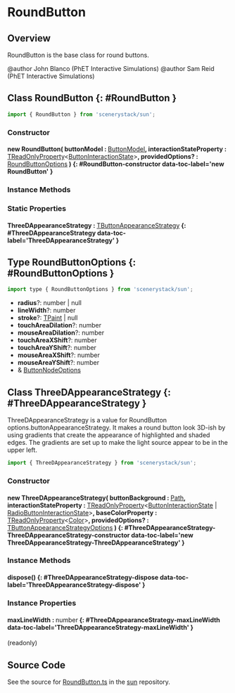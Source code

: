 # RoundButton

## Overview

RoundButton is the base class for round buttons.

@author John Blanco (PhET Interactive Simulations)
@author Sam Reid (PhET Interactive Simulations)

## Class RoundButton {: #RoundButton }


```js
import { RoundButton } from 'scenerystack/sun';
```
### Constructor

#### new RoundButton( buttonModel : <span style="font-weight: 400;">[ButtonModel](../sun/ButtonModel.md)</span>, interactionStateProperty : <span style="font-weight: 400;">[TReadOnlyProperty](../axon/TReadOnlyProperty.md)&lt;[ButtonInteractionState](../sun/ButtonInteractionState.md)&gt;</span>, providedOptions? : <span style="font-weight: 400;">[RoundButtonOptions](../sun/RoundButton.md#RoundButtonOptions)</span> ) {: #RoundButton-constructor data-toc-label='new RoundButton' }

### Instance Methods



### Static Properties

#### ThreeDAppearanceStrategy : <span style="font-weight: 400;">[TButtonAppearanceStrategy](../sun/TButtonAppearanceStrategy.md)</span> {: #ThreeDAppearanceStrategy data-toc-label='ThreeDAppearanceStrategy' }



## Type RoundButtonOptions {: #RoundButtonOptions }


```js
import type { RoundButtonOptions } from 'scenerystack/sun';
```


- **radius**?: <span style="color: hsla(calc(var(--md-hue) + 180deg),80%,40%,1);">number</span> | <span style="color: hsla(calc(var(--md-hue) + 180deg),80%,40%,1);">null</span>
- **lineWidth**?: <span style="color: hsla(calc(var(--md-hue) + 180deg),80%,40%,1);">number</span>
- **stroke**?: [TPaint](../scenery/TPaint.md) | <span style="color: hsla(calc(var(--md-hue) + 180deg),80%,40%,1);">null</span>
- **touchAreaDilation**?: <span style="color: hsla(calc(var(--md-hue) + 180deg),80%,40%,1);">number</span>
- **mouseAreaDilation**?: <span style="color: hsla(calc(var(--md-hue) + 180deg),80%,40%,1);">number</span>
- **touchAreaXShift**?: <span style="color: hsla(calc(var(--md-hue) + 180deg),80%,40%,1);">number</span>
- **touchAreaYShift**?: <span style="color: hsla(calc(var(--md-hue) + 180deg),80%,40%,1);">number</span>
- **mouseAreaXShift**?: <span style="color: hsla(calc(var(--md-hue) + 180deg),80%,40%,1);">number</span>
- **mouseAreaYShift**?: <span style="color: hsla(calc(var(--md-hue) + 180deg),80%,40%,1);">number</span>
- &amp; [ButtonNodeOptions](../sun/ButtonNode.md#ButtonNodeOptions)




## Class ThreeDAppearanceStrategy {: #ThreeDAppearanceStrategy }


ThreeDAppearanceStrategy is a value for RoundButton options.buttonAppearanceStrategy. It makes a round button
look 3D-ish by using gradients that create the appearance of highlighted and shaded edges. The gradients are
set up to make the light source appear to be in the upper left.

```js
import { ThreeDAppearanceStrategy } from 'scenerystack/sun';
```
### Constructor

#### new ThreeDAppearanceStrategy( buttonBackground : <span style="font-weight: 400;">[Path](../scenery/Path.md)</span>, interactionStateProperty : <span style="font-weight: 400;">[TReadOnlyProperty](../axon/TReadOnlyProperty.md)&lt;[ButtonInteractionState](../sun/ButtonInteractionState.md) | [RadioButtonInteractionState](../sun/RadioButtonInteractionState.md)&gt;</span>, baseColorProperty : <span style="font-weight: 400;">[TReadOnlyProperty](../axon/TReadOnlyProperty.md)&lt;[Color](../scenery/Color.md)&gt;</span>, providedOptions? : <span style="font-weight: 400;">[TButtonAppearanceStrategyOptions](../sun/TButtonAppearanceStrategy.md#TButtonAppearanceStrategyOptions)</span> ) {: #ThreeDAppearanceStrategy-ThreeDAppearanceStrategy-constructor data-toc-label='new ThreeDAppearanceStrategy-ThreeDAppearanceStrategy' }

### Instance Methods

#### dispose() {: #ThreeDAppearanceStrategy-dispose data-toc-label='ThreeDAppearanceStrategy-dispose' }

### Instance Properties

#### maxLineWidth : <span style="font-weight: 400;"><span style="color: hsla(calc(var(--md-hue) + 180deg),80%,40%,1);">number</span></span> {: #ThreeDAppearanceStrategy-maxLineWidth data-toc-label='ThreeDAppearanceStrategy-maxLineWidth' }

(readonly)



## Source Code

See the source for [RoundButton.ts](https://github.com/phetsims/sun/blob/main/js/buttons/RoundButton.ts) in the [sun](https://github.com/phetsims/sun) repository.
